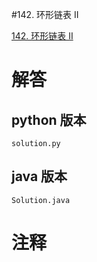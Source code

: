 #142. 环形链表 II

[142. 环形链表 II](https://leetcode.cn/problems/linked-list-cycle-ii?envType=featured-list&envId=2cktkvj?envType=featured-list&envId=2cktkvj)
                 
# 解答
                 
## python 版本

````include python
solution.py
````


## java 版本



````include java
Solution.java
````
                 

# 注释